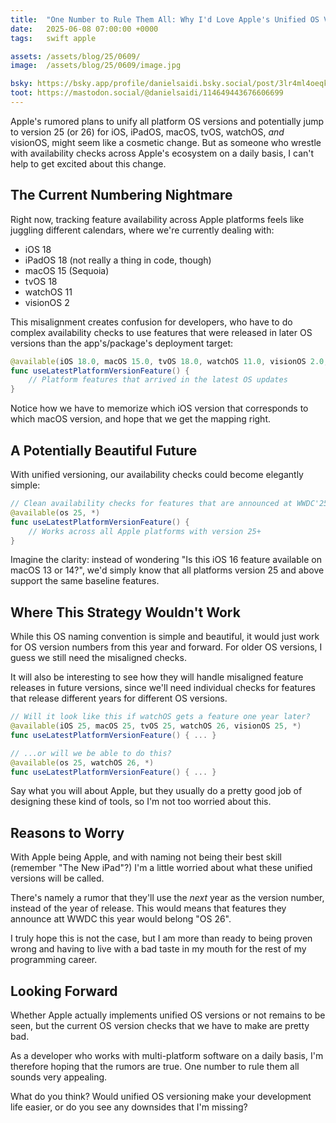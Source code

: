 ```yaml
---
title:  "One Number to Rule Them All: Why I'd Love Apple's Unified OS Versioning"
date:   2025-06-08 07:00:00 +0000
tags:   swift apple

assets: /assets/blog/25/0609/
image:  /assets/blog/25/0609/image.jpg

bsky: https://bsky.app/profile/danielsaidi.bsky.social/post/3lr4ml4oeqk2d
toot: https://mastodon.social/@danielsaidi/114649443676606699
---
```



Apple's rumored plans to unify all platform OS versions and potentially jump to version 25 (or 26) for iOS, iPadOS, macOS, tvOS, watchOS, *and* visionOS, might seem like a cosmetic change. But as someone who wrestle with availability checks across Apple's ecosystem on a daily basis, I can't help to get excited about this change.


## The Current Numbering Nightmare

Right now, tracking feature availability across Apple platforms feels like juggling different calendars, where we're currently dealing with:

- iOS 18
- iPadOS 18 (not really a thing in code, though)
- macOS 15 (Sequoia)
- tvOS 18
- watchOS 11
- visionOS 2

This misalignment creates confusion for developers, who have to do complex availability checks to use features that were released in later OS versions than the app's/package's deployment target:

```swift
@available(iOS 18.0, macOS 15.0, tvOS 18.0, watchOS 11.0, visionOS 2.0, *)
func useLatestPlatformVersionFeature() {
    // Platform features that arrived in the latest OS updates
}
```

Notice how we have to memorize which iOS version that corresponds to which macOS version, and hope that we get the mapping right.


## A Potentially Beautiful Future

With unified versioning, our availability checks could become elegantly simple:

```swift
// Clean availability checks for features that are announced at WWDC'25
@available(os 25, *)
func useLatestPlatformVersionFeature() {
    // Works across all Apple platforms with version 25+
}
```

Imagine the clarity: instead of wondering "Is this iOS 16 feature available on macOS 13 or 14?", we'd simply know that all platforms version 25 and above support the same baseline features.


## Where This Strategy Wouldn't Work

While this OS naming convention is simple and beautiful, it would just work for OS version numbers from this year and forward. For older OS versions, I guess we still need the misaligned checks.

It will also be interesting to see how they will handle misaligned feature releases in future versions, since we'll need individual checks for features that release different years for different OS versions.

```swift
// Will it look like this if watchOS gets a feature one year later?
@available(iOS 25, macOS 25, tvOS 25, watchOS 26, visionOS 25, *)
func useLatestPlatformVersionFeature() { ... }

// ...or will we be able to do this?
@available(os 25, watchOS 26, *)
func useLatestPlatformVersionFeature() { ... }
```

Say what you will about Apple, but they usually do a pretty good job of designing these kind of tools, so I'm not too worried about this.


## Reasons to Worry

With Apple being Apple, and with naming not being their best skill (remember "The New iPad"?) I'm a little worried about what these unified versions will be called.

There's namely a rumor that they'll use the *next* year as the version number, instead of the year of release. This would means that features they announce att WWDC this year would belong "OS 26".

I truly hope this is not the case, but I am more than ready to being proven wrong and having to live with a bad taste in my mouth for the rest of my programming career.


## Looking Forward

Whether Apple actually implements unified OS versions or not remains to be seen, but the current OS version checks that we have to make are pretty bad.

As a developer who works with multi-platform software on a daily basis, I'm therefore hoping that the rumors are true. One number to rule them all sounds very appealing.

What do you think? Would unified OS versioning make your development life easier, or do you see any downsides that I'm missing?